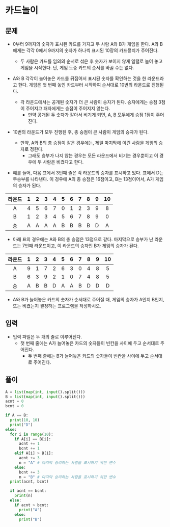 # 카드놀이

## 문제

- 0부터 9까지의 숫자가 표시된 카드를 가지고 두 사람 A와 B가 게임을 한다. A와 B에게는 각각 0에서 9까지의 숫자가 하나씩 표시된 10장의 카드뭉치가 주어진다. 
  - 두 사람은 카드를 임의의 순서로 섞은 후 숫자가 보이지 않게 일렬로 늘어  놓고 게임을 시작한다. 단, 게임 도중 카드의 순서를 바꿀 수는 없다.

- A와 B 각각이 늘어놓은 카드를 뒤집어서 표시된 숫자를 확인하는 것을 한 라운드라고 한다. 게임은 첫 번째 놓인 카드부터 시작하여 순서대로 10번의 라운드로 진행된다. 
  - 각 라운드에서는 공개된 숫자가 더 큰 사람이 승자가 된다. 승자에게는 승점 3점이 주어지고 패자에게는 승점이 주어지지 않는다. 
    - 만약 공개된 두 숫자가 같아서 비기게 되면, A, B 모두에게 승점 1점이 주어진다. 

- 10번의 라운드가 모두 진행된 후, 총 승점이 큰 사람이 게임의 승자가 된다. 
  - 만약, A와 B의 총 승점이 같은 경우에는, 제일 마지막에 이긴 사람을 게임의 승자로 정한다. 
    - 그래도 승부가 나지 않는 경우는 모든 라운드에서 비기는 경우뿐이고 이 경우에 두 사람은 비겼다고 한다.

- 예를 들어, 다음 표에서 3번째 줄은 각 라운드의 승자를 표시하고 있다. 표에서 D는 무승부를 나타낸다. 이 경우에 A의 총 승점은 16점이고, B는 13점이어서, A가 게임의 승자가 된다. 

|라운드	|1	|2	|3	|4	|5	|6	|7	|8	|9	|10|
|:---:|:---:|:---:|:---:|:---:|:---:|:---:|:---:|:---:|:---:|:---:|
|A	|4	|5	|6	|7	|0	|1	|2	|3	|9	|8|
|B	|1	|2	|3	|4	|5	|6	|7	|8	|9	|0|
|승	|A	|A	|A	|A	|B	|B	|B	|B	|D	|A|

- 아래 표의 경우에는 A와 B의 총 승점은 13점으로 같다. 마지막으로 승부가 난 라운드는 7번째 라운드이고, 이 라운드의 승자인 B가 게임의 승자가 된다. 

|라운드	|1	|2	|3	|4	|5	|6	|7	|8	|9	|10|
|:---:|:---:|:---:|:---:|:---:|:---:|:---:|:---:|:---:|:---:|:---:|
|A	|9	|1	|7	|2	|6	|3	|0	|4	|8	|5|
|B	|6	|3	|9	|2	|1	|0	|7	|4	|8	|5|
|승	|A	|B	|B	|D	|A	|A	|B	|D	|D	|D|

- A와 B가 늘어놓은 카드의 숫자가 순서대로 주어질 때, 게임의 승자가 A인지 B인지, 또는 비겼는지 결정하는 프로그램을 작성하시오.

## 입력
- 입력 파일은 두 개의 줄로 이루어진다. 
  - 첫 번째 줄에는 A가 늘어놓은 카드의 숫자들이 빈칸을 사이에 두고 순서대로 주어진다. 
    - 두 번째 줄에는 B가 늘어놓은 카드의 숫자들이 빈칸을 사이에 두고 순서대로 주어진다. 

## 풀이

``` Python
A = list(map(int, input().split()))
B = list(map(int, input().split())) 
acnt = 0
bcnt = 0

if A == B:
  print(10, 10)
  print("D")
else:
  for i in range(10):
    if A[i] == B[i]:
      acnt += 1
      bcnt += 1
    elif A[i] > B[i]:
      acnt += 3
      n = "A" # 마지막 승리하는 사람을 표시하기 위한 변수
    else:
      bcnt += 3
      n = "B" # 마지막 승리하는 사람을 표시하기 위한 변수
  print(acnt, bcnt)

  if acnt == bcnt:
    print(n)
  else:
    if acnt > bcnt:
      print("A")
    else:
      print("B")
```


